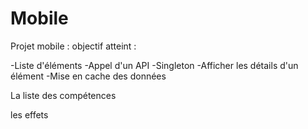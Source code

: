# Mobile

Projet mobile : objectif atteint :

-Liste d'éléments
-Appel d'un API
-Singleton
-Afficher les détails d'un élément
-Mise en cache des données

La liste des compétences






les effets

